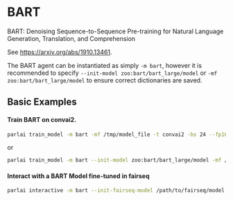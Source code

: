 # BART

BART: Denoising Sequence-to-Sequence Pre-training for Natural Language Generation, Translation, and Comprehension

See https://arxiv.org/abs/1910.13461.

The BART agent can be instantiated as simply `-m bart`, however it is recommended to specify `--init-model zoo:bart/bart_large/model` or `-mf zoo:bart/bart_large/model` to ensure correct dictionaries are saved.


## Basic Examples

#### Train BART on convai2.
```bash
parlai train_model -m bart -mf /tmp/model_file -t convai2 -bs 24 --fp16 true -eps 1 -lr 1e-5 --optimizer adam
```

or

```bash
parlai train_model -m bart --init-model zoo:bart/bart_large/model -mf /tmp/model_file -t convai2 -bs 24 --fp16 true -eps 1 -lr 1e-5 --optimizer adam
```

#### Interact with a BART Model fine-tuned in fairseq

```bash
parlai interactive -m bart --init-fairseq-model /path/to/fairseq/model
```
